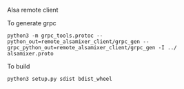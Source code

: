 Alsa remote client

To generate grpc
```shell script
python3 -m grpc_tools.protoc --python_out=remote_alsamixer_client/grpc_gen --grpc_python_out=remote_alsamixer_client/grpc_gen -I ../ alsamixer.proto
```

To build
```shell script
python3 setup.py sdist bdist_wheel
```
